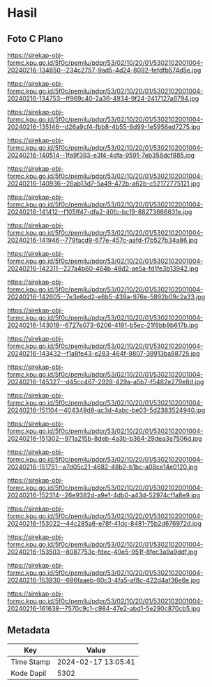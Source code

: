 # Hasil

## Foto C Plano

https://sirekap-obj-formc.kpu.go.id/5f0c/pemilu/pdpr/53/02/10/20/01/5302102001004-20240216-134650--234c2757-9ad5-4d24-8092-fefdfb574d5e.jpg

https://sirekap-obj-formc.kpu.go.id/5f0c/pemilu/pdpr/53/02/10/20/01/5302102001004-20240216-134753--ff969c40-2a36-4934-9f24-2417127a6794.jpg

https://sirekap-obj-formc.kpu.go.id/5f0c/pemilu/pdpr/53/02/10/20/01/5302102001004-20240216-135146--d26a9cf4-fbb8-4b55-8d99-1e5956ed7275.jpg

https://sirekap-obj-formc.kpu.go.id/5f0c/pemilu/pdpr/53/02/10/20/01/5302102001004-20240216-140514--1fa9f393-e3f4-4dfa-9591-7eb358dcf885.jpg

https://sirekap-obj-formc.kpu.go.id/5f0c/pemilu/pdpr/53/02/10/20/01/5302102001004-20240216-140936--26ab13d7-5a49-472b-a62b-c52172775121.jpg

https://sirekap-obj-formc.kpu.go.id/5f0c/pemilu/pdpr/53/02/10/20/01/5302102001004-20240216-141412--f105ff47-dfa2-40fc-bc19-88273666631e.jpg

https://sirekap-obj-formc.kpu.go.id/5f0c/pemilu/pdpr/53/02/10/20/01/5302102001004-20240216-141946--779facd9-677e-457c-aafd-f7b527b34a86.jpg

https://sirekap-obj-formc.kpu.go.id/5f0c/pemilu/pdpr/53/02/10/20/01/5302102001004-20240216-142311--227a4b60-464b-48d2-ae5a-fd1fe3b13942.jpg

https://sirekap-obj-formc.kpu.go.id/5f0c/pemilu/pdpr/53/02/10/20/01/5302102001004-20240216-142605--7e3e6ed2-e6b5-439a-976e-5892b09c2a33.jpg

https://sirekap-obj-formc.kpu.go.id/5f0c/pemilu/pdpr/53/02/10/20/01/5302102001004-20240216-143018--6727e073-6206-4191-b5ec-21f6bb9b617b.jpg

https://sirekap-obj-formc.kpu.go.id/5f0c/pemilu/pdpr/53/02/10/20/01/5302102001004-20240216-143432--f1a8fe43-e283-464f-9807-39913ba98725.jpg

https://sirekap-obj-formc.kpu.go.id/5f0c/pemilu/pdpr/53/02/10/20/01/5302102001004-20240216-145327--d45cc467-2928-429a-a5b7-f5482e279e8d.jpg

https://sirekap-obj-formc.kpu.go.id/5f0c/pemilu/pdpr/53/02/10/20/01/5302102001004-20240216-151104--404349d8-ac3d-4abc-be03-5d2383524940.jpg

https://sirekap-obj-formc.kpu.go.id/5f0c/pemilu/pdpr/53/02/10/20/01/5302102001004-20240216-151302--971a215b-8deb-4a3b-b364-29dea3e7506d.jpg

https://sirekap-obj-formc.kpu.go.id/5f0c/pemilu/pdpr/53/02/10/20/01/5302102001004-20240216-151751--a7d05c21-4682-48b2-b1bc-a08ce14e0120.jpg

https://sirekap-obj-formc.kpu.go.id/5f0c/pemilu/pdpr/53/02/10/20/01/5302102001004-20240216-152314--26e9382d-a9e1-4db0-a43d-52974cf1a8e9.jpg

https://sirekap-obj-formc.kpu.go.id/5f0c/pemilu/pdpr/53/02/10/20/01/5302102001004-20240216-153022--44c285a6-e78f-41dc-8481-75b2d676972d.jpg

https://sirekap-obj-formc.kpu.go.id/5f0c/pemilu/pdpr/53/02/10/20/01/5302102001004-20240216-153503--8087753c-fdec-40e5-951f-8fec3a9a9ddf.jpg

https://sirekap-obj-formc.kpu.go.id/5f0c/pemilu/pdpr/53/02/10/20/01/5302102001004-20240216-153930--696faaeb-60c3-4fa5-af8c-422d4af36e6e.jpg

https://sirekap-obj-formc.kpu.go.id/5f0c/pemilu/pdpr/53/02/10/20/01/5302102001004-20240216-161638--7570c9c1-c984-47e2-abd1-5e290c870cb5.jpg


## Metadata

| Key        | Value               |
| ---------- | ------------------- |
| Time Stamp | 2024-02-17 13:05:41 |
| Kode Dapil | 5302                |



